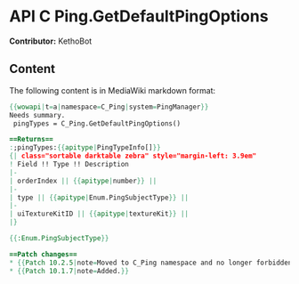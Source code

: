 # API C Ping.GetDefaultPingOptions

**Contributor:** KethoBot

## Content

The following content is in MediaWiki markdown format:

```mediawiki
{{wowapi|t=a|namespace=C_Ping|system=PingManager}}
Needs summary.
 pingTypes = C_Ping.GetDefaultPingOptions()

==Returns==
:;pingTypes:{{apitype|PingTypeInfo[]}}
{| class="sortable darktable zebra" style="margin-left: 3.9em"
! Field !! Type !! Description
|-
| orderIndex || {{apitype|number}} || 
|-
| type || {{apitype|Enum.PingSubjectType}} || 
|-
| uiTextureKitID || {{apitype|textureKit}} || 
|}

{{:Enum.PingSubjectType}}

==Patch changes==
* {{Patch 10.2.5|note=Moved to C_Ping namespace and no longer forbidden.}}
* {{Patch 10.1.7|note=Added.}}
```